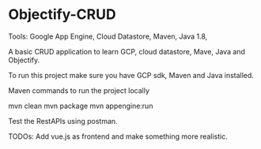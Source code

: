 # Objectify-CRUD
Tools: Google App Engine, Cloud Datastore, Maven, Java 1.8, 

A basic CRUD application to learn GCP, cloud datastore, Mave, Java and Objectify.

To run this project make sure you have GCP sdk, Maven and Java installed.


Maven commands to run the project locally

mvn clean
mvn package
mvn appengine:run

Test the RestAPIs using postman. 

TODOs:
Add vue.js as frontend and make something more realistic.
